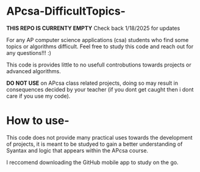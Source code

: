 # APcsa-DifficultTopics-
**THIS REPO IS CURRENTY EMPTY** Check back 1/18/2025 for updates

For any AP computer science applications (csa) students who find some topics or algorithms difficult. Feel free to study this code and reach out for any questions!!! :) 

This code is provides little to no usefull controbutions towards projects or advanced algorithms. 

**DO NOT USE** on APcsa class related projects, doing so may result in consequences decided by your teacher (if you dont get caught then i dont care if you use my code).
# How to use-

This code does not provide many practical uses towards the development of projects, it is meant to be studyed to gain a better understanding of Syantax and logic that appears within the APcsa course.

I reccomend downloading the GitHub mobile app to study on the go.

